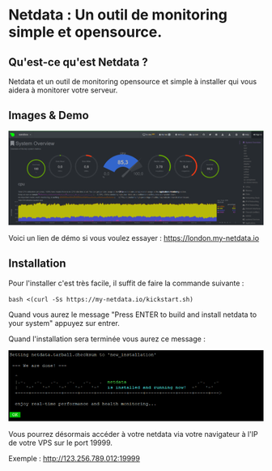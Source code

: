# Netdata : Un outil de monitoring simple et opensource.

## Qu'est-ce qu'est Netdata ?

Netdata et un outil de monitoring opensource et simple à installer qui vous aidera à monitorer votre serveur.

## Images & Demo

![Netdata](../images/netdata1.PNG)

Voici un lien de démo si vous voulez essayer : https://london.my-netdata.io

## Installation

Pour l'installer c'est très facile, il suffit de faire la commande suivante : 

``bash <(curl -Ss https://my-netdata.io/kickstart.sh)``

Quand vous aurez le message "Press ENTER to build and install netdata to your system" appuyez sur entrer.

Quand l'installation sera terminée vous aurez ce message :

![Netdata2](../images/netdata2.png)

Vous pourrez désormais accéder à votre netdata via votre navigateur à l'IP de votre VPS sur le port 19999.

Exemple : http://123.256.789.012:19999
